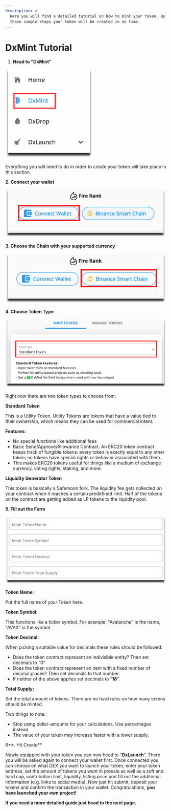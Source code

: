 ```yaml
---
description: >-
  Here you will find a detailed tutorial on how to mint your token. By following
  these simple steps your token will be created in no time.
---
```


# DxMint Tutorial

1. **Head to "DxMint"**

****![](<../.gitbook/assets/image (47).png>)****

Everything you will need to do in order to create your token will take place in this section.

**2.  Connect your wallet**

****![](<../.gitbook/assets/image (52).png>)****

**3. Choose the Chain with your supported currency**

****![](<../.gitbook/assets/image (56).png>)****

**4. Choose Token Type**

****![](<../.gitbook/assets/image (55).png>)****

Right now there are two token types to choose from:

&#x20;**Standard Token**

This is a Utility Token. Utility Tokens are tokens that have a value tied to their ownership, which means they can be used for commercial intent.

&#x20;**Features:**

* No special functions like additional fees
* Basic Send/Approve/Allowance Contract. An ERC20 token contract keeps track of fungible tokens: every token is exactly equal to any other token; no tokens have special rights or behavior associated with them.&#x20;
* This makes ERC20 tokens useful for things like a medium of exchange currency, voting rights, staking, and more.

&#x20;

**Liquidity Generator Token**

This token is basically a Safemoon fork. The liquidity fee gets collected on your contract when it reaches a certain predefined limit. Half of the tokens on the contract are getting added as LP tokens to the liquidity pool.

**5. Fill out the Form**

****![](<../.gitbook/assets/image (58).png>)****

**Token Name:**

Put the full name of your Token here.

**Token Symbol:**

This functions like a ticker symbol. For example: "Avalanche" is the name, "AVAX" is the symbol.

**Token Decimal:**

When picking a suitable value for decimals these rules should be followed:

* Does the token contract represent an indivisible entity? Then set decimals to “0”
* Does the token contract represent an item with a fixed number of decimal places? Then set decimals to that number.
* If neither of the above applies set decimals to “**18**”.

**Total Supply:**

Set the total amount of tokens. There are no hard rules on how many tokens should be minted.

Two things to note:

* Stop using dollar-amounts for your calculations. Use percentages instead.
* The value of your token may increase faster with a lower supply.

6**. Hit Create**

Newly equipped with your token you can now head to “**DxLaunch**”. There you will be asked again to connect your wallet first. Once connected you can choose on what DEX you want to launch your token, enter your token address, set the amount of tokens you want in presale as well as a soft and hard cap, contribution limit, liquidity, listing price and fill out the additional information (e.g. links to social media). Now just hit submit, deposit your tokens and confirm the transaction in your wallet. Congratulations, **you have launched your own project!**

**If you need a more detailed guide just head to the next page.**
